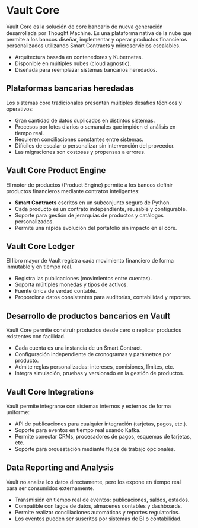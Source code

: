 # Vault Core

Vault Core es la solución de core bancario de nueva generación desarrollada por Thought Machine. Es una plataforma nativa de la nube que permite a los bancos diseñar, implementar y operar productos financieros personalizados utilizando Smart Contracts y microservicios escalables.

* Arquitectura basada en contenedores y Kubernetes.
* Disponible en múltiples nubes (cloud agnostic).
* Diseñada para reemplazar sistemas bancarios heredados.

## Plataformas bancarias heredadas

Los sistemas core tradicionales presentan múltiples desafíos técnicos y operativos:

* Gran cantidad de datos duplicados en distintos sistemas.
* Procesos por lotes diarios o semanales que impiden el análisis en tiempo real.
* Requieren conciliaciones constantes entre sistemas.
* Difíciles de escalar o personalizar sin intervención del proveedor.
* Las migraciones son costosas y propensas a errores.

## Vault Core Product Engine

El motor de productos (Product Engine) permite a los bancos definir productos financieros mediante contratos inteligentes:

* **Smart Contracts** escritos en un subconjunto seguro de Python.
* Cada producto es un contrato independiente, reusable y configurable.
* Soporte para gestión de jerarquías de productos y catálogos personalizados.
* Permite una rápida evolución del portafolio sin impacto en el core.

## Vault Core Ledger

El libro mayor de Vault registra cada movimiento financiero de forma inmutable y en tiempo real.

* Registra las publicaciones (movimientos entre cuentas).
* Soporta múltiples monedas y tipos de activos.
* Fuente única de verdad contable.
* Proporciona datos consistentes para auditorías, contabilidad y reportes.

## Desarrollo de productos bancarios en Vault

Vault Core permite construir productos desde cero o replicar productos existentes con facilidad.

* Cada cuenta es una instancia de un Smart Contract.
* Configuración independiente de cronogramas y parámetros por producto.
* Admite reglas personalizadas: intereses, comisiones, límites, etc.
* Integra simulación, pruebas y versionado en la gestión de productos.

## Vault Core Integrations

Vault permite integrarse con sistemas internos y externos de forma uniforme:

* API de publicaciones para cualquier integración (tarjetas, pagos, etc.).
* Soporte para eventos en tiempo real usando Kafka.
* Permite conectar CRMs, procesadores de pagos, esquemas de tarjetas, etc.
* Soporte para orquestación mediante flujos de trabajo opcionales.

## Data Reporting and Analysis

Vault no analiza los datos directamente, pero los expone en tiempo real para ser consumidos externamente.

* Transmisión en tiempo real de eventos: publicaciones, saldos, estados.
* Compatible con lagos de datos, almacenes contables y dashboards.
* Permite realizar conciliaciones automáticas y reportes regulatorios.
* Los eventos pueden ser suscritos por sistemas de BI o contabilidad.
